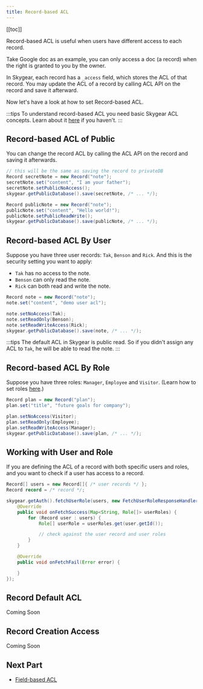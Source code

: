 ```yaml
---
title: Record-based ACL
---
```


[[toc]]

Record-based ACL is useful when users have different access to each record.

Take Google doc as an example, you can only access a doc (a record) when the right is granted to you by the owner.

In Skygear, each record has a `_access` field, which stores the ACL of that record. You may update the ACL of a record by calling ACL API on the record and save it afterward.

Now let's have a look at how to set Record-based ACL.

:::tips
To understand record-based ACL you need basic Skygear ACL concepts. Learn about it [here][doc-overview-acl] if you haven't.
:::

## Record-based ACL of Public

You can change the record ACL by calling the ACL API on the record and saving it afterwards.

```java
// this will be the same as saving the record to privateDB
Record secretNote = new Record("note");
secretNote.set("content", "I am your father");
secretNote.setPublicNoAccess();
skygear.getPublicDatabase().save(secretNote, /* ... */);

Record publicNote = new Record("note");
publicNote.set("content", "Hello world!");
publicNote.setPublicReadWrite();
skygear.getPublicDatabase().save(publicNote, /* ... */);
```

## Record-based ACL By User

Suppose you have three user records: `Tak`, `Benson` and `Rick`. And this is the security setting you want to apply:

- `Tak` has no access to the note.
- `Benson` can only read the note.
- `Rick` can both read and write the note.

```java
Record note = new Record("note");
note.set("content", "demo user acl");

note.setNoAccess(Tak);
note.setReadOnly(Benson);
note.setReadWriteAccess(Rick);
skygear.getPublicDatabase().save(note, /* ... */);
```

:::tips
The default ACL in Skygear is public read. So if you didn't assign any ACL to `Tak`, he will be able to read the note.
:::

## Record-based ACL By Role

Suppose you have three roles: `Manager`, `Employee` and `Visitor`. (Learn how to set roles [here][doc-role-acl].)

```java
Record plan = new Record("plan");
plan.set("title", "future goals for company");

plan.setNoAccess(Visitor);
plan.setReadOnly(Employee);
plan.setReadWriteAccess(Manager);
skygear.getPublicDatabase().save(plan, /* ... */);
```

## Working with User and Role

If you are defining the ACL of a record with both specific users and roles, and you want to check if a user has access to a record.

```java
Record[] users = new Record[]{ /* user records */ };
Record record = /* record */;

skygear.getAuth().fetchUserRole(users, new FetchUserRoleResponseHandler(){
    @Override
    public void onFetchSuccess(Map<String, Role[]> userRoles) {
        for (Record user : users) {
            Role[] userRole = userRoles.get(user.getId());

            // check against the user record and user roles
        }
    }

    @Override
    public void onFetchFail(Error error) {

    }
});
```

## Record Default ACL

Coming Soon

## Record Creation Access

Coming Soon

## Next Part
- [Field-based ACL][doc-field-acl]

[doc-role-acl]: /guides/cloud-db/acl-overview/js/#acl-user-target
[doc-overview-acl]: /guides/cloud-db/acl-overview/js/
[doc-field-acl]: /guides/cloud-db/field-acl/
